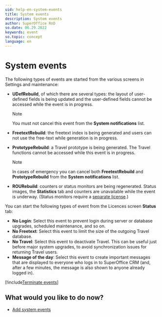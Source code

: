 ```yaml
---
uid: help-en-system-events
title: System events
description: System events
author: SuperOffice RnD
so.date: 06.29.2022
keywords: event
so.topic: concept
language: en
---
```


# System events

The following types of events are started from the various screens in Settings and maintenance:

* **UDefRebuild**, of which there are several types: the layout of user-defined fields is being updated and the user-defined fields cannot be accessed while the event is in progress.

    > [!NOTE]
    > You must not cancel this event from the **System notifications** list.

* **FreetextRebuild**: the freetext index is being generated and users can not use the free-text while generation is in progress.

* **PrototypeRebuild**: a Travel prototype is being generated. The Travel functions cannot be accessed while this event is in progress.

    > [!NOTE]
    > In cases of emergency you can cancel both **FreetextRebuild** and **PrototypeRebuild** from the **System notifications** list.

* **ROURebuild**: counters or status monitors are being regenerated. Status images, the **Statistics** tab and counters are unavailable while the event is underway. (Status monitors require a [separate license][2].)

You can start the following types of event from the Licences screen **Status** tab:

* **No Login**: Select this event to prevent login during server or database upgrades, scheduled maintenance, and so on.
* **No Freetext**: Select this event to limit the size of the outgoing Travel database.
* **No Travel**: Select this event to deactivate Travel. This can be useful just before major system upgrades, to avoid synchronization issues for returning Travel users.
* **Message of the day**: Select this event to create important messages that are displayed to everyone who logs in to SuperOffice CRM (and, after a few minutes, the message is also shown to anyone already logged in).

[!include[Terminate events](includes/note-terminate-event.md)]

## What would you like to do now?

* [Add system events][1]

<!-- Referenced links -->
[1]: add-system-event.md
[2]: ../license/index.md

<!-- Referenced images -->
